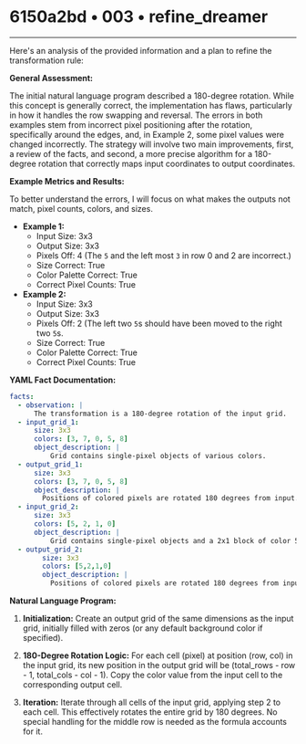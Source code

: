 # 6150a2bd • 003 • refine_dreamer

---
Here's an analysis of the provided information and a plan to refine the transformation rule:

**General Assessment:**

The initial natural language program described a 180-degree rotation. While this concept is generally correct, the implementation has flaws, particularly in how it handles the row swapping and reversal. The errors in both examples stem from incorrect pixel positioning after the rotation, specifically around the edges, and, in Example 2, some pixel values were changed incorrectly. The strategy will involve two main improvements, first, a review of the facts, and second, a more precise algorithm for a 180-degree rotation that correctly maps input coordinates to output coordinates.

**Example Metrics and Results:**

To better understand the errors, I will focus on what makes the outputs not match, pixel counts, colors, and sizes.

*   **Example 1:**
    *   Input Size: 3x3
    *   Output Size: 3x3
    *   Pixels Off: 4 (The `5` and the left most `3` in row 0 and 2 are incorrect.)
    *   Size Correct: True
    *   Color Palette Correct: True
    *   Correct Pixel Counts: True
*   **Example 2:**
    *   Input Size: 3x3
    *   Output Size: 3x3
    *   Pixels Off: 2 (The left two `5`s should have been moved to the right two `5`s.
    *   Size Correct: True
    *   Color Palette Correct: True
    *   Correct Pixel Counts: True

**YAML Fact Documentation:**

```yaml
facts:
  - observation: |
      The transformation is a 180-degree rotation of the input grid.
  - input_grid_1:
      size: 3x3
      colors: [3, 7, 0, 5, 8]
      object_description: |
          Grid contains single-pixel objects of various colors.
  - output_grid_1:
      size: 3x3
      colors: [3, 7, 0, 5, 8]
      object_description: |
        Positions of colored pixels are rotated 180 degrees from input.
  - input_grid_2:
      size: 3x3
      colors: [5, 2, 1, 0]
      object_description: |
          Grid contains single-pixel objects and a 2x1 block of color 5.
  - output_grid_2:
        size: 3x3
        colors: [5,2,1,0]
        object_description: |
          Positions of colored pixels are rotated 180 degrees from input.

```

**Natural Language Program:**

1.  **Initialization:** Create an output grid of the same dimensions as the input grid, initially filled with zeros (or any default background color if specified).

2.  **180-Degree Rotation Logic:** For each cell (pixel) at position (row, col) in the input grid, its new position in the output grid will be (total\_rows - row - 1, total\_cols - col - 1). Copy the color value from the input cell to the corresponding output cell.

3.  **Iteration:** Iterate through all cells of the input grid, applying step 2 to each cell. This effectively rotates the entire grid by 180 degrees. No special handling for the middle row is needed as the formula accounts for it.

